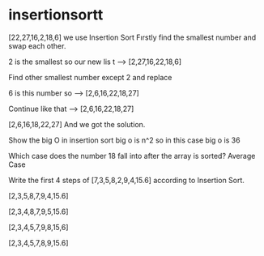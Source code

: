 # insertionsortt
[22,27,16,2,18,6] we use Insertion Sort
Fırstly find the smallest number and swap each other.

2 is the smallest so our new lis t --> [2,27,16,22,18,6]

Find other smallest number except 2 and replace

6 is this number so --> [2,6,16,22,18,27]

Continue like that --> [2,6,16,22,18,27]

[2,6,16,18,22,27] And we got the solution.

Show the big O in insertion sort big o is n^2 so in this case big o is 36

Which case does the number 18 fall into after the array is sorted?
 Average Case

  Write the first 4 steps of [7,3,5,8,2,9,4,15.6] according to Insertion Sort.
  
  [2,3,5,8,7,9,4,15.6]
  
  [2,3,4,8,7,9,5,15.6]
  
  [2,3,4,5,7,9,8,15,6]
  
  [2,3,4,5,7,8,9,15.6]
